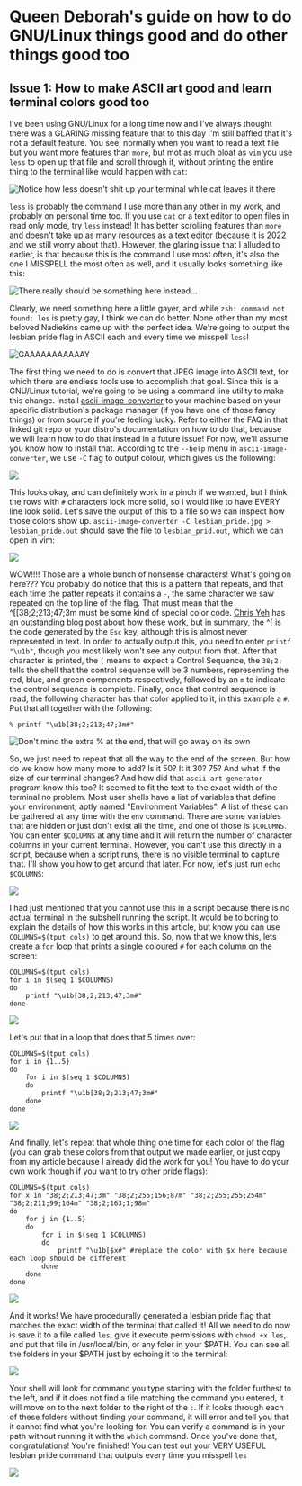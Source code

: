 # Queen Deborah's guide on how to do GNU/Linux things good and do other things good too

## Issue 1: How to make ASCII art good and learn terminal colors good too

I've been using GNU/Linux for a long time now and I've always thought there was a GLARING missing feature that to this day I'm still baffled that it's not a default feature.  You see, normally when you want to read a text file but you want more features than `more`, but mot as much bloat as `vim` you use `less` to open up that file and scroll through it, without printing the entire thing to the terminal like would happen with `cat`:

![Notice how less doesn't shit up your terminal while cat leaves it there](linux_tutorial_00.png)

`less` is probably the command I use more than any other in my work, and probably on personal time too.  If you use `cat` or a text editor to open files in read only mode, try `less` instead! It has better scrolling features than `more` and doesn't take up as many resources as a text editor (because it is 2022 and we still worry about that). However, the glaring issue that I alluded to earlier, is that because this is the command I use most often, it's also the one I MISSPELL the most often as well, and it usually looks something like this:

![There really should be something here instead...](linux_tutorial_01.png)

Clearly, we need something here a little gayer, and while `zsh: command not found: les` is pretty gay, I think we can do better.  None other than my most beloved Nadiekins came up with the perfect idea.  We're going to output the lesbian pride flag in ASCII each and every time we misspell `less`!

![GAAAAAAAAAAAY](lesbian_pride.jpg)

The first thing we need to do is convert that JPEG image into ASCII text, for which there are endless tools use to accomplish that goal.  Since this is a GNU/Linux tutorial, we're going to be using a command line utility to make this change.  Install [ascii-image-converter](https://github.com/TheZoraiz/ascii-image-converter) to your machine based on your specific distribution's package manager (if you have one of those fancy things) or from source if you're feeling lucky.  Refer to either the FAQ in that linked git repo or your distro's documentation on how to do that, because we will learn how to do that instead in a future issue!  For now, we'll assume you know how to install that.  According to the `--help` menu in `ascii-image-converter`, we use `-C` flag to output colour, which gives us the following:

![](linux_tutorial_02.png)

This looks okay, and can definitely work in a pinch if we wanted, but I think the rows with `#` characters look more solid, so I would like to have EVERY line look solid.  Let's save the output of this to a file so we can inspect how those colors show up.  `ascii-image-converter -C lesbian_pride.jpg > lesbian_pride.out` should save the file to `lesbian_prid.out`, which we can open in vim:

![](linux_tutorial_03.png)

WOW!!!! Those are a whole bunch of nonsense characters!  What's going on here???  You probably do notice that this is a pattern that repeats, and that each time the patter repeats it contains a `-`, the same character we saw repeated on the top line of the flag.  That must mean that the ^[[38;2;213;47;3m must be some kind of special color code. [Chris Yeh](https://chrisyeh96.github.io/2020/03/28/terminal-colors.html) has an outstanding blog post about how these work, but in summary, the ^[ is the code generated by the `Esc` key, although this is almost never represented in text.  In order to actually output this, you need to enter `printf "\u1b"`, though you most likely won't see any output from that.  After that character is printed, the `[` means to expect a Control Sequence, the `38;2;` tells the shell that the control sequence will be 3 numbers, representing the red, blue, and green components respectively, followed by an `m` to indicate the control sequence is complete.  Finally, once that control sequence is read, the following character has that color applied to it, in this example a `#`.  Put that all together with the following:

```
% printf "\u1b[38;2;213;47;3m#" 
```
![Don't mind the extra % at the end, that will go away on its own](linux_tutorial_04.png)

So, we just need to repeat that all the way to the end of the screen. But how do we know how many more to add? Is it 50?  It it 30? 75?  And what if the size of our terminal changes?  And how did that `ascii-art-generator` program know this too?  It seemed to fit the text to the exact width of the terminal no problem. Most user shells have a list of variables that define your environment, aptly named "Environment Variables". A list of these can be gathered at any time with the `env` command.  There are some variables that are hidden or just don't exist all the time, and one of those is `$COLUMNS`.  You can enter `$COLUMNS` at any time and it will return the number of character columns in your current terminal.  However, you can't use this directly in a script, because when a script runs, there is no visible terminal to capture that.  I'll show you how to get around that later.  For now, let's just run `echo $COLUMNS`:

![](linux_tutorial_05.png)

I had just mentioned that you cannot use this in a script because there is no actual terminal in the subshell running the script.  It would be to boring to explain the details of how this works in this article, but know you can use `COLUMNS=$(tput cols)` to get around this.  So, now that we know this, lets create a `for` loop that prints a single coloured `#` for each column on the screen:

```
COLUMNS=$(tput cols)
for i in $(seq 1 $COLUMNS)
do
	printf "\u1b[38;2;213;47;3m#"
done
```

![](linux_tutorial_06.png)

Let's put that in a loop that does that 5 times over:



```
COLUMNS=$(tput cols)
for i in {1..5}
do
	for i in $(seq 1 $COLUMNS)
	do
		printf "\u1b[38;2;213;47;3m#"
	done
done
```

![](linux_tutorial_07.png)

And finally, let's repeat that whole thing one time for each color of the flag (you can grab these colors from that output we made earlier, or just copy from my article because I already did the work for you!  You have to do your own work though if you want to try other pride flags):

```
COLUMNS=$(tput cols)
for x in "38;2;213;47;3m" "38;2;255;156;87m" "38;2;255;255;254m" "38;2;211;99;164m" "38;2;163;1;98m"
do
	for j in {1..5}
	do
		for i in $(seq 1 $COLUMNS)
		do
			printf "\u1b[$x#" #replace the color with $x here because each loop should be different
		done
	done
done
```

![](linux_tutorial_08.png)

And it works! We have procedurally generated a lesbian pride flag that matches the exact width of the terminal that called it!  All we need to do now is save it to a file called `les`, give it execute permissions with `chmod +x les`, and put that file in /usr/local/bin, or any foler in your $PATH.  You can see all the folders in your $PATH just by echoing it to the terminal:


![](linux_tutorial_09.png)

Your shell will look for command you type starting with the folder furthest to the left, and if it does not find a file matching the command you entered, it will move on to the next folder to the right of the `:`.  If it looks through each of these folders without finding your command, it will error and tell you that it cannot find what you're looking for.  You can verify a command is in your path without running it with the `which` command. Once you've done that, congratulations!  You're finished!  You can test out your VERY USEFUL lesbian pride command that outputs every time you misspell `les`


![](linux_tutorial_10.png)
